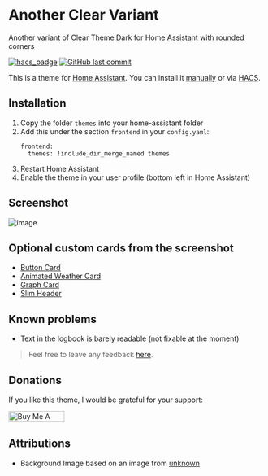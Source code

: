 # Another Clear Variant
Another variant of Clear Theme Dark for Home Assistant with rounded corners

[![hacs_badge](https://img.shields.io/badge/HACS-Default-orange.svg)](https://github.com/custom-components/hacs)
[![GitHub last commit](https://img.shields.io/github/last-commit/cdrom1028/another-clear-variant)](https://github.com/cdrom1028/another-clear-variant)

This is a theme for [Home Assistant](https://www.home-assistant.io/). You can install it [manually](#installation) or via [HACS](https://hacs.xyz/).

## Installation

1. Copy the folder `themes` into your home-assistant folder
2. Add this under the section `frontend` in your `config.yaml`:
    ```
    frontend:
      themes: !include_dir_merge_named themes
    ```
3. Restart Home Assistant
4. Enable the theme in your user profile (bottom left in Home Assistant)
 
## Screenshot
![image](https://user-images.githubusercontent.com/12081369/68703769-8b119600-058b-11ea-9cf3-2aa01482e92f.png)

## Optional custom cards from the screenshot
- [Button Card](https://github.com/rodrigofragadf/lovelace-cards/tree/master/tiles-card)
- [Animated Weather Card](https://github.com/bramkragten/custom-ui/tree/master/weather-card)
- [Graph Card](https://github.com/kalkih/mini-graph-card)
- [Slim Header](https://github.com/maykar/compact-custom-header/)

## Known problems
- Text in the logbook is barely readable (not fixable at the moment)

> Feel free to leave any feedback [here](https://github.com/cdrom1028/another-clear-variant/issues).

## Donations
If you like this theme, I would be grateful for your support:

<a href="https://www.buymeacoffee.com/UkeoJiV" target="_blank"><img src="https://cdn.buymeacoffee.com/buttons/default-black.png" alt="Buy Me A Coffee" style="height: 22px !important;width: 110px !important;" ></a>

## Attributions
- Background Image based on an image from [unknown](https://visme.co/blog/simple-backgrounds/)
